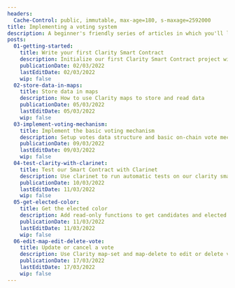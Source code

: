 ```yaml
---
headers:
  Cache-Control: public, immutable, max-age=180, s-maxage=2592000
title: Implementing a voting system
description: A beginner's friendly series of articles in which you'll learn to code a Clarity Smart Contract. The goal is to develop an *on-chain* voting system.
posts:
  01-getting-started:
    title: Write your first Clarity Smart Contract
    description: Initialize our first Clarity Smart Contract project with simple data and public functions
    publicationDate: 02/03/2022
    lastEditDate: 02/03/2022
    wip: false
  02-store-data-in-maps:
    title: Store data in maps
    description: How to use Clarity maps to store and read data
    publicationDate: 05/03/2022
    lastEditDate: 05/03/2022
    wip: false
  03-implement-voting-mechanism:
    title: Implement the basic voting mechanism
    description: Setup votes data structure and basic on-chain vote mechanism
    publicationDate: 09/03/2022
    lastEditDate: 09/03/2022
    wip: false
  04-test-clarity-with-clarinet:
    title: Test our Smart Contract with Clarinet
    description: Use clarinet to run automatic tests on our clarity smart contract
    publicationDate: 10/03/2022
    lastEditDate: 11/03/2022
    wip: false
  05-get-elected-color:
    title: Get the elected color
    description: Add read-only functions to get candidates and elected with map and fold
    publicationDate: 11/03/2022
    lastEditDate: 11/03/2022
    wip: false
  06-edit-map-edit-delete-vote:
    title: Update or cancel a vote
    description: Use Clarity map-set and map-delete to edit or delete vote. Optimize costs with clarinet
    publicationDate: 17/03/2022
    lastEditDate: 17/03/2022
    wip: false
---
```


